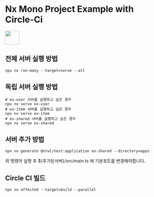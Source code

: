 # Nx Mono Project Example with Circle-Ci

<a alt="Nx logo" href="https://nx.dev" target="_blank" rel="noreferrer"><img src="https://raw.githubusercontent.com/nrwl/nx/master/images/nx-logo.png" width="45"></a>

## 전체 서버 실행 방법
```shell
npx nx run-many --target=serve --all
```

## 독립 서버 실행 방법
```shell
# ex-user 서버를 실행하고 싶은 경우
npx nx serve ex-user
# ex-item 서버를 실행하고 싶은 경우
npx nx serve ex-item
# ex-shared 서버를 실행하고 싶은 경우
npx nx serve ex-shared
```

## 서버 추가 방법
```shell
npx nx generate @nrwl/nest:application ex-shared --directory=apps
```
위 명령어 실행 후 ${추가된서버}/src/main.ts 에 기본포트를 변경해야합니다.

## Circle CI 빌드
```shell
npx nx affected --target=build --parallel
```
